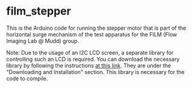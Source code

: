 # film_stepper
This is the Arduino code for running the stepper motor that is part of the horizontal surge mechanism of the test apparatus for the FILM (Flow Imaging Lab @ Mudd) group.

Note: Due to the usage of an I2C LCD screen, a separate library for controlling such an LCD is required. You can download the necessary library by following the instructions [at this link](https://bitbucket.org/fmalpartida/new-liquidcrystal/wiki/Home). They are under the "Downloading and Installation" section. This library is necessary for the code to compile.
